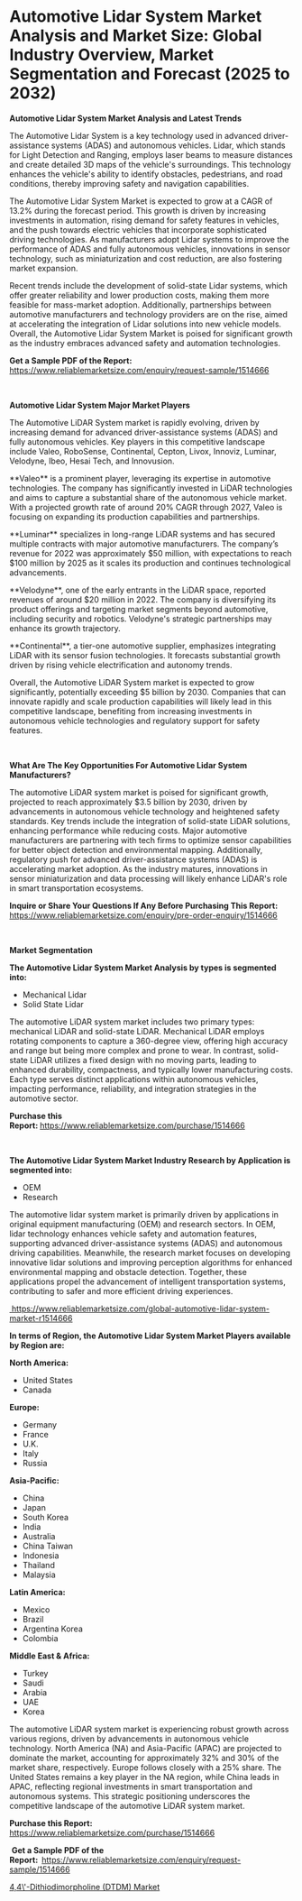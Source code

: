 <p><h1>Automotive Lidar System Market Analysis and Market Size: Global Industry Overview, Market Segmentation and Forecast (2025 to 2032)</h1></p><p><strong>Automotive Lidar System Market Analysis and Latest Trends</strong></p>
<p><p>The Automotive Lidar System is a key technology used in advanced driver-assistance systems (ADAS) and autonomous vehicles. Lidar, which stands for Light Detection and Ranging, employs laser beams to measure distances and create detailed 3D maps of the vehicle's surroundings. This technology enhances the vehicle's ability to identify obstacles, pedestrians, and road conditions, thereby improving safety and navigation capabilities.</p><p>The Automotive Lidar System Market is expected to grow at a CAGR of 13.2% during the forecast period. This growth is driven by increasing investments in automation, rising demand for safety features in vehicles, and the push towards electric vehicles that incorporate sophisticated driving technologies. As manufacturers adopt Lidar systems to improve the performance of ADAS and fully autonomous vehicles, innovations in sensor technology, such as miniaturization and cost reduction, are also fostering market expansion.</p><p>Recent trends include the development of solid-state Lidar systems, which offer greater reliability and lower production costs, making them more feasible for mass-market adoption. Additionally, partnerships between automotive manufacturers and technology providers are on the rise, aimed at accelerating the integration of Lidar solutions into new vehicle models. Overall, the Automotive Lidar System Market is poised for significant growth as the industry embraces advanced safety and automation technologies.</p></p>
<p><strong>Get a Sample PDF of the Report:&nbsp;</strong> <a href="https://www.reliablemarketsize.com/enquiry/request-sample/1514666?utm_campaign=1952&utm_medium=2&utm_source=Github&utm_content=ia&utm_term=17012025&utm_id=automotive-lidar-system">https://www.reliablemarketsize.com/enquiry/request-sample/1514666</a></p>
<p>&nbsp;</p>
<p><strong>Automotive Lidar System Major Market Players</strong></p>
<p><p>The Automotive LiDAR System market is rapidly evolving, driven by increasing demand for advanced driver-assistance systems (ADAS) and fully autonomous vehicles. Key players in this competitive landscape include Valeo, RoboSense, Continental, Cepton, Livox, Innoviz, Luminar, Velodyne, Ibeo, Hesai Tech, and Innovusion.</p><p>**Valeo** is a prominent player, leveraging its expertise in automotive technologies. The company has significantly invested in LiDAR technologies and aims to capture a substantial share of the autonomous vehicle market. With a projected growth rate of around 20% CAGR through 2027, Valeo is focusing on expanding its production capabilities and partnerships.</p><p>**Luminar** specializes in long-range LiDAR systems and has secured multiple contracts with major automotive manufacturers. The company’s revenue for 2022 was approximately $50 million, with expectations to reach $100 million by 2025 as it scales its production and continues technological advancements. </p><p>**Velodyne**, one of the early entrants in the LiDAR space, reported revenues of around $20 million in 2022. The company is diversifying its product offerings and targeting market segments beyond automotive, including security and robotics. Velodyne's strategic partnerships may enhance its growth trajectory.</p><p>**Continental**, a tier-one automotive supplier, emphasizes integrating LiDAR with its sensor fusion technologies. It forecasts substantial growth driven by rising vehicle electrification and autonomy trends.</p><p>Overall, the Automotive LiDAR System market is expected to grow significantly, potentially exceeding $5 billion by 2030. Companies that can innovate rapidly and scale production capabilities will likely lead in this competitive landscape, benefiting from increasing investments in autonomous vehicle technologies and regulatory support for safety features.</p></p>
<p>&nbsp;</p>
<p><strong>What Are The Key Opportunities For Automotive Lidar System Manufacturers?</strong></p>
<p><p>The automotive LiDAR system market is poised for significant growth, projected to reach approximately $3.5 billion by 2030, driven by advancements in autonomous vehicle technology and heightened safety standards. Key trends include the integration of solid-state LiDAR solutions, enhancing performance while reducing costs. Major automotive manufacturers are partnering with tech firms to optimize sensor capabilities for better object detection and environmental mapping. Additionally, regulatory push for advanced driver-assistance systems (ADAS) is accelerating market adoption. As the industry matures, innovations in sensor miniaturization and data processing will likely enhance LiDAR's role in smart transportation ecosystems.</p></p>
<p><strong>Inquire or Share Your Questions If Any Before Purchasing This Report:</strong> <a href="https://www.reliablemarketsize.com/enquiry/pre-order-enquiry/1514666?utm_campaign=1952&utm_medium=2&utm_source=Github&utm_content=ia&utm_term=17012025&utm_id=automotive-lidar-system">https://www.reliablemarketsize.com/enquiry/pre-order-enquiry/1514666</a></p>
<p>&nbsp;</p>
<p><strong>Market Segmentation</strong></p>
<p><strong>The Automotive Lidar System Market Analysis by types is segmented into:</strong></p>
<p><ul><li>Mechanical Lidar</li><li>Solid State Lidar</li></ul></p>
<p><p>The automotive LiDAR system market includes two primary types: mechanical LiDAR and solid-state LiDAR. Mechanical LiDAR employs rotating components to capture a 360-degree view, offering high accuracy and range but being more complex and prone to wear. In contrast, solid-state LiDAR utilizes a fixed design with no moving parts, leading to enhanced durability, compactness, and typically lower manufacturing costs. Each type serves distinct applications within autonomous vehicles, impacting performance, reliability, and integration strategies in the automotive sector.</p></p>
<p><strong>Purchase this Report:&nbsp;</strong><a href="https://www.reliablemarketsize.com/purchase/1514666?utm_campaign=1952&utm_medium=2&utm_source=Github&utm_content=ia&utm_term=17012025&utm_id=automotive-lidar-system">https://www.reliablemarketsize.com/purchase/1514666</a></p>
<p>&nbsp;</p>
<p><strong>The Automotive Lidar System Market Industry Research by Application is segmented into:</strong></p>
<p><ul><li>OEM</li><li>Research</li></ul></p>
<p><p>The automotive lidar system market is primarily driven by applications in original equipment manufacturing (OEM) and research sectors. In OEM, lidar technology enhances vehicle safety and automation features, supporting advanced driver-assistance systems (ADAS) and autonomous driving capabilities. Meanwhile, the research market focuses on developing innovative lidar solutions and improving perception algorithms for enhanced environmental mapping and obstacle detection. Together, these applications propel the advancement of intelligent transportation systems, contributing to safer and more efficient driving experiences.</p></p>
<p><a href="https://www.reliablemarketsize.com/global-automotive-lidar-system-market-r1514666?utm_campaign=1952&utm_medium=2&utm_source=Github&utm_content=ia&utm_term=17012025&utm_id=automotive-lidar-system">&nbsp;https://www.reliablemarketsize.com/global-automotive-lidar-system-market-r1514666</a></p>
<p><strong>In terms of Region, the Automotive Lidar System Market Players available by Region are:</strong></p>
<p>
    <p> <strong> North America: </strong>
        <ul>
            <li>United States</li>
            <li>Canada</li>
        </ul>
        </p> 
    <p> <strong> Europe: </strong>
        <ul>
            <li>Germany</li>
            <li>France</li>
            <li>U.K.</li>
            <li>Italy</li>
            <li>Russia</li>
        </ul>
        </p> 
    <p> <strong> Asia-Pacific: </strong>
        <ul>
            <li>China</li>
            <li>Japan</li>
            <li>South Korea</li>
            <li>India</li>
            <li>Australia</li>
            <li>China Taiwan</li>
            <li>Indonesia</li>
            <li>Thailand</li>
            <li>Malaysia</li>
        </ul>
        </p> 
    <p> <strong> Latin America: </strong>
        <ul>
            <li>Mexico</li>
            <li>Brazil</li>
            <li>Argentina Korea</li>
            <li>Colombia</li>
        </ul>
        </p> 
    <p> <strong> Middle East & Africa: </strong>
        <ul>
            <li>Turkey</li>
            <li>Saudi</li>
            <li>Arabia</li>
            <li>UAE</li>
            <li>Korea</li>
        </ul>
    </p>
    </p>
<p><p>The automotive LiDAR system market is experiencing robust growth across various regions, driven by advancements in autonomous vehicle technology. North America (NA) and Asia-Pacific (APAC) are projected to dominate the market, accounting for approximately 32% and 30% of the market share, respectively. Europe follows closely with a 25% share. The United States remains a key player in the NA region, while China leads in APAC, reflecting regional investments in smart transportation and autonomous systems. This strategic positioning underscores the competitive landscape of the automotive LiDAR system market.</p></p>
<p><strong>Purchase this Report: </strong><a href="https://www.reliablemarketsize.com/purchase/1514666?utm_campaign=1952&utm_medium=2&utm_source=Github&utm_content=ia&utm_term=17012025&utm_id=automotive-lidar-system">https://www.reliablemarketsize.com/purchase/1514666</a></p>
<p>&nbsp;<strong>Get a Sample PDF of the Report:&nbsp;&nbsp;</strong><a href="https://www.reliablemarketsize.com/enquiry/request-sample/1514666?utm_campaign=1952&utm_medium=2&utm_source=Github&utm_content=ia&utm_term=17012025&utm_id=automotive-lidar-system">https://www.reliablemarketsize.com/enquiry/request-sample/1514666</a></p>
<p><strong></strong></p>
<p><p><a href="https://github.com/dringals/Market-Research-Report-List-6/blob/main/44-dithiodimorpholine-dtdm-market.md?utm_campaign=1952&utm_medium=2&utm_source=Github&utm_content=ia&utm_term=17012025&utm_id=automotive-lidar-system">4,4\'-Dithiodimorpholine (DTDM) Market</a></p></p>